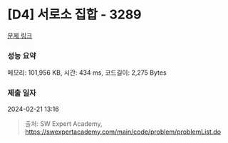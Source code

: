 # [D4] 서로소 집합 - 3289 

[문제 링크](https://swexpertacademy.com/main/code/problem/problemDetail.do?contestProbId=AWBJKA6qr2oDFAWr) 

### 성능 요약

메모리: 101,956 KB, 시간: 434 ms, 코드길이: 2,275 Bytes

### 제출 일자

2024-02-21 13:16



> 출처: SW Expert Academy, https://swexpertacademy.com/main/code/problem/problemList.do